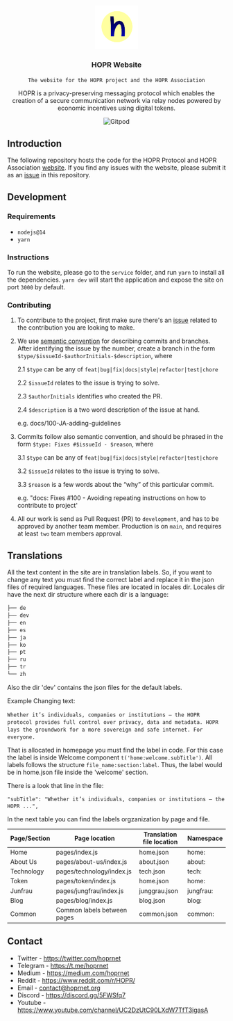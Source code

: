 <!-- INTRODUCTION -->
<p align="center">
  <a href="https://hoprnet.org" target="_blank" rel="noopener noreferrer">
    <img width="100" src="https://github.com/hoprnet/hopr-assets/blob/master/v1/logo/hopr_logo_padded.png?raw=true" alt="HOPR Logo">
  </a>
  
  <!-- Title Placeholder -->
  <h3 align="center">HOPR Website</h3>
  <p align="center">
    <code>The website for the HOPR project and the HOPR Association</code>
  </p>
  <p align="center">
    HOPR is a privacy-preserving messaging protocol which enables the creation of a secure communication network via relay nodes powered by economic incentives using digital tokens.
  </p>
  <p align="center">
    <img src="https://img.shields.io/badge/Gitpod-ready--to--code-blue?logo=gitpod" alt="Gitpod">
  </p>
</p>

## Introduction

The following repository hosts the code for the HOPR Protocol and HOPR Association [website](https://hoprnet.org). If you find any issues with the
website, please submit it as an [issue](https://github.com/hoprnet/hoprnet-org/issues) in this repository.

## Development

### Requirements

- `nodejs@14`
- `yarn`

### Instructions

To run the website, please go to the `service` folder, and run `yarn` to install all the dependencies. `yarn dev` will start the application and
expose the site on port `3000` by default.

### Contributing

1. To contribute to the project, first make sure there's an [issue](https://github.com/hoprnet/hoprnet-org/issues) related to the contribution you are looking to make.

2. We use [semantic convention](https://gist.github.com/joshbuchea/6f47e86d2510bce28f8e7f42ae84c716) for describing commits and branches. After identifying the issue by the number, create a branch in the form `$type/$issueId-$authorInitials-$description`, where

    2.1 `$type` can be any of `feat|bug|fix|docs|style|refactor|test|chore`

    2.2 `$issueId` relates to the issue is trying to solve.

    2.3 `$authorInitials` identifies who created the PR.

    2.4 `$description` is a two word description of the issue at hand.

    e.g. docs/100-JA-adding-guidelines

3. Commits follow also semantic convention, and should be phrased in the form `$type: Fixes #$issueId - $reason`, where

    3.1 `$type` can be any of `feat|bug|fix|docs|style|refactor|test|chore`

    3.2 `$issueId` relates to the issue is trying to solve.

    3.3 `$reason` is a few words about the “why” of this particular commit.

    e.g. "docs: Fixes #100 - Avoiding repeating instructions on how to contribute to project'

4. All our work is send as Pull Request (PR) to `development`, and has to be approved by another team member. Production is on `main`, and requires at least `two` team members approval.

## Translations
All the text content in the site are in translation labels. So, if you want to change any text you must find the correct label and replace it in the json files of required languages. These files are located in locales dir. Locales dir have the next dir structure where each dir is a language:

```bash
├── de
├── dev
├── en
├── es
├── ja
├── ko
├── pt
├── ru
├── tr
└── zh
```

Also the dir 'dev' contains the json files for the default labels.

Example
Changing text:

 `Whether it’s individuals, companies or institutions – the HOPR protocol provides full control over privacy, data and metadata. HOPR lays the groundwork for a more sovereign and safe internet. For everyone.`

That is allocated in homepage you must find the label in code. For this case the label is inside Welcome component `t('home:welcome.subTitle')`. All labels follows the structure `file_name:section:label`. Thus, the label would be in home.json file inside the 'welcome' section.

There is a look that line in the file:    

    "subTitle": "Whether it’s individuals, companies or institutions – the HOPR ...", 

In the next table you can find the labels orgzanization by page and file.

| Page/Section | Page location               | Translation file location | Namespace |
|--------------|-----------------------------|---------------------------|-----------|
| Home         | pages/index.js              | home.json                 | home:     |
| About Us     | pages/about-us/index.js     | about.json                | about:    |
| Technology   | pages/technology/index.js   | tech.json                 | tech:     |
| Token        | pages/token/index.js        | home.json                 | home:     |
| Junfrau      | pages/jungfrau/index.js     | junggrau.json             | jungfrau: |
| Blog         | pages/blog/index.js         | blog.json                 | blog:     |
| Common       | Common labels between pages | common.json               | common:   |
<!-- CONTACT -->

## Contact

- Twitter - https://twitter.com/hoprnet
- Telegram - https://t.me/hoprnet
- Medium - https://medium.com/hoprnet
- Reddit - https://www.reddit.com/r/HOPR/
- Email - contact@hoprnet.org
- Discord - https://discord.gg/5FWSfq7
- Youtube - https://www.youtube.com/channel/UC2DzUtC90LXdW7TfT3igasA